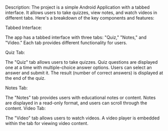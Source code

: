 Description:
The project is a simple Android Application with a tabbed interface. It allows users to take quizzes, view notes, and watch videos in different tabs. Here's a breakdown of the key components and features:

Tabbed Interface:

The app has a tabbed interface with three tabs: "Quiz," "Notes," and "Video."
Each tab provides different functionality for users.

Quiz Tab:

The "Quiz" tab allows users to take quizzes.
Quiz questions are displayed one at a time with multiple-choice answer options.
Users can select an answer and submit it.
The result (number of correct answers) is displayed at the end of the quiz.

Notes Tab:

The "Notes" tab provides users with educational notes or content.
Notes are displayed in a read-only format, and users can scroll through the content.
Video Tab:

The "Video" tab allows users to watch videos.
A video player is embedded within the tab for viewing video content.
